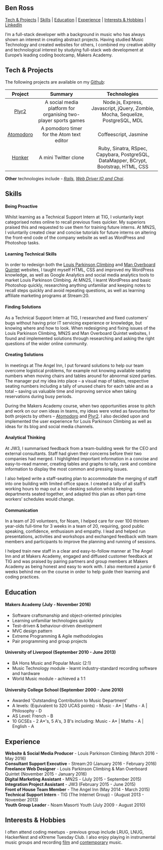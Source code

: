 ## Ben Ross

[Tech & Projects](#tech--projects) | [Skills](#skills) | [Education](#education) | [Experience](#experience) | [Interests & Hobbies](#interests--hobbies) | [LinkedIn](https://uk.linkedin.com/in/benjaminjackross)

I’m a full-stack developer with a background in music who has always shown an interest in creating abstract projects. Having studied Music Technology and created websites for others, I combined my creative ability and technological interest by studying full-stack web development at Europe’s leading coding bootcamp, Makers Academy.

## Tech & Projects

The following projects are available on my [Github](https://github.com/BenRoss92/):

| Project | Summary | Technologies |
|:---:|:---:|:---:|
| [Plyr2](https://github.com/BenRoss92/plyr2) | A social media platform for organising two-player sports games | Node.js, Express, Javascript, jQuery, Zombie, Mocha, Sequelize, PostgreSQL, MDL
| [Atomodoro](https://github.com/BenRoss92/Atomodoro) | A pomodoro timer for the Atom text editor | Coffeescript, Jasmine |
| [Honker](https://github.com/BenRoss92/honker) | A mini Twitter clone | Ruby, Sinatra, RSpec, Capybara, PostgreSQL, DataMapper, BCrypt, Bootstrap, HTML, CSS |

**Other** technologies include - *[Rails](https://github.com/BenRoss92/yelp_clone)*, *[Web Driver IO and Chai](https://github.com/BenRoss92/headline_fetcher)*.

## Skills

#### Being Proactive

Whilst learning as a Technical Support Intern at TIG, I voluntarily kept categorised notes online to recall previous fixes quicker. My superiors praised this and requested to use them for training future interns. At MN2S, I voluntarily created clear and concise tutorials for future interns on altering the front-end code of the company website as well as WordPress and Photoshop tasks.

#### Learning Technical Skills

In order to redesign both the [Louis Parkinson Climbing](http://louisparkinsonclimbing.co.uk/) and [Man Overboard Quintet](http://manoverboardswing.co.uk/) websites, I taught myself HTML, CSS and improved my WordPress knowledge, as well as Google Analytics and social media analytics tools to market Louis Parkinson Climbing. At MN2S, I learnt WordPress and basic Photoshop quickly, researching anything unfamiliar and keeping notes to recall steps quickly and avoid repeating questions, as well as learning affiliate marketing programs at Stream:20.

#### Finding Solutions

As a Technical Support Intern at TIG, I researched and fixed customers’ bugs without having prior IT servicing experience or knowledge, but knowing where and how to look. When redesigning and fixing issues of the Louis Parkinson Climbing, MN2S and Man Overboard Quintet websites, I found and implemented solutions through researching and asking the right questions of the wider online community.

#### Creating Solutions

In meetings at The Angel Inn, I put forward solutions to help our team overcome logistical problems, for example not knowing available seating numbers when moving chairs and tables around for abnormal sized parties. The manager put my idea into place – a visual map of tables, respective seating numbers including a tally of unused chairs for each table and as a total – saving us valuable time and improving service when taking reservations during busy periods.

During the Makers Academy course, when two opportunities arose to pitch and work on our own ideas in teams, my ideas were voted as favourites for both projects by others – [Atomodoro](https://github.com/BenRoss92/Atomodoro) and [Plyr2](https://github.com/BenRoss92/plyr2). I also decided upon and implemented the user experience for Louis Parkinson Climbing as well as ideas for its blog and social media channels.

#### Analytical Thinking

At JW3, I summarised feedback from a team-building week for the CEO and external consultants. Staff had given their concerns before their two companies had merged. I highlighted important information in a concise and easy-to-read manner, creating tables and graphs to tally, rank and combine information to display the most common and pressing issues.

I also helped write a staff-seating plan to accommodate the merging of staff into one building with limited office space. I created a tally of all staff’s working hours to map out a hot-desking solution whilst keeping departments seated together, and adapted this plan as often part-time workers’ schedules would change.

#### Communication

In a team of 20 volunteers, for Noam, I helped care for over 100 thirteen year-olds full-time for 3 weeks in a team of 20, requiring, good public speaking, confidence, enthusiasm and empathy. I lead and helped run presentations, activities and workshops and exchanged feedback with team members and participants to improve the planning and running of sessions.

I helped train new staff in a clear and easy-to-follow manner at The Angel Inn and at Makers Academy, engaged and diffused customer feedback at TIG and was praised by pairing partners and group members at Makers Academy as being honest and easy to work with. I also mentored a junior 6 weeks behind me on the course in order to help guide their learning and coding practices.

## Education

#### Makers Academy (July - November 2016)

- Software craftsmanship and object-oriented principles
- Learning unfamiliar technologies quickly
- Test-driven & behaviour-driven development
- MVC design pattern
- Extreme Programming & Agile methodologies
- Pair programming and group projects

#### University of Liverpool (September 2010 - June 2013)

- BA Hons Music and Popular Music (2:1)
- Music Technology module - learnt industry-standard recording software and hardware
- World Music module - achieved a 1:1

#### University College School (September 2000 - June 2010)

- Awarded 'Outstanding Contribution to Music Department'
- A levels: (Equivalent to 320 UCAS points) -
 Music - A\* | Maths - A | Philosophy - D
- AS Level: French - B
- 10 GCSEs - 2 A\*'s, 5 A's, 3 B's including:
Music - A\* | Maths - A | English - A

## Experience

**Website & Social Media Producer** - Louis Parkinson Climbing (March 2016 - May 2016)  
**Consultant Support Executive** - Stream:20 (January 2016 - February 2016)  
**Freelance Web Designer** - Louis Parkinson Climbing & Man Overboard Quintet (November 2015 - January 2016)  
**Digital Marketing Assistant** - MN2S - (July 2015 - September 2015)  
**Integration Project Assistant** - JW3 (February 2015 - June 2015)  
**Front of House Team Member** - The Angel Inn (May 2014 - March 2015)  
**Technical Support Intern** - TIG (The Internet Group) - (August 2013 - November 2013)  
**Youth Group Leader** - Noam Masorti Youth (July 2009 - August 2010)

## Interests & Hobbies

I often attend coding meetups - previous group include LRUG, LNUG, HackerNest and eXtreme Tuesday Club. I also enjoy playing in instrumental music groups and recording
[film](https://www.youtube.com/user/BenRoss92/videos?live_view=500&sort=dd&view=0&flow=list)
 and [contemporary](https://soundcloud.com/ben-ross-92) music.
